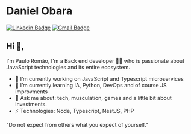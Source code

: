 # Daniel Obara
[![Linkedin Badge](https://img.shields.io/badge/-danielobara-blue?style=flat-square&logo=Linkedin&logoColor=white&link=https://www.linkedin.com/in/paulooosrj/)](https://www.linkedin.com/in/paulooosrj/)
[![Gmail Badge](https://img.shields.io/badge/-danieltsutomu@gmail.com-c14438?style=flat-square&logo=Gmail&logoColor=white&link=mailto:paulojunioromao@gmail.com)](mailto:paulojunioromao@gmail.com)

## Hi 👋, 
I'm Paulo Romão, I'm a Back end developer 👨‍💻 who is passionate about JavaScript technologies and its entire ecosystem. 

- 🔭 I’m currently working on JavaScript and Typescript microservices
- 🌱 I’m currently learning IA, Python, DevOps and of course JS improvments
- 💬 Ask me about: tech, musculation, games and a little bit about investments.
-  ⚡ Technologies: Node, Typescript, NestJS, PHP

"Do not expect from others what you expect of yourself." 
